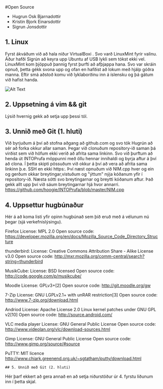 #Open Source

+ Hugrun Osk Bjarnadottir
+ Kristin Bjork Einarsdottir
+ Sigrun Jonsdottir

## 1. Linux 

Fyrst ákváðum við að hala niður VirtualBoxi . Svo varð LinuxMint fyrir valinu. Áður hafði Sigrún að keyra upp Ubuntu af USB lykli sem tókst ekki vel. 
LinuxMint kom þjöppuð þannig fyrst þurfti að afþjappa hana.  Svo var skráin opnuð, þetta gékk svona upp og ofan en hafðist að lokum með hjálp góðra manna. Eftir smá aðstoð komu við lyklaborðinu inn á íslensku og þá gátum við hafist handa.

![Alt Text](http://imgur.com/b9ZWK3B)


## 2. Uppsetning á vim && git

Lýsið hvernig gekk að setja upp þessi tól.

## 3. Unnið með Git (1. hluti)

Við byrjuðum á því að stofna aðgang að github.com og svo tók Hugrún að sér að forka okkur allar saman. Þegar við clonuðum repository-ið saman þá virðist sem við höfum ekki verið að afrita sama linkinn. Svo við þurftum að henda út INTOPrufa möppunni með öllu hennar innihaldi og byrja aftur á því að clona. Í þetta skipti
pössuðum við okkur á því að vera að afrita sama linkinn þ.e. SSH en ekki https:. Því næst opnuðum við NIM.cpp hver og ein og gerðum okkar breytingar,vistuðum og "ýttum" nýja kóðanum yfir í repository-ið. Næsta sótti svo breytingarnar og breytti kóðanum aftur. Það gekk allt upp því við sáum breytingarnar hjá hvor annarri.
https://github.com/hoogie/INTOPrufa/blob/master/NIM.cpp 


## 4. Uppsettur hugbúnaður

Hér á að koma listi yfir opinn hugbúnað sem þið eruð með á vélunum nú þegar (sjá verkefnislýsingu).


Firefox
License:  MPL 2.0
Open source code: https://developer.mozilla.org/en/docs/Mozilla_Source_Code_Directory_Structure

thunderbird:
License: Creative Commons Attribution Share - Alike License v3.0
Open source code:  http://mxr.mozilla.org/comm-central/search?string=thunderbird

MusikCube:
License: BSD licensed
Open source code: http://code.google.com/p/musikcube/

Moodle 
License:  GPLv3+[2]
Open source code: http://git.moodle.org/gw

7-Zip
License: GNU LGPLv2.1+ with unRAR restriction[3]
Open source code: http://www.7-zip.org/download.html

Andriod
License: Apache License 2.0
Linux kernel patches under GNU GPL v2[10]
Open source code: http://source.android.com/

VLC media player
License: GNU General Public License 
Open source code: http://www.videolan.org/vlc/download-sources.html

Gimp
License: GNU General Public License
Open source code: http://www.gimp.org/source/#source

PuTTY: MIT licence http://www.chiark.greenend.org.uk/~sgtatham/putty/download.html

	## 5. Unnið með Git (2. hluti)

Hér þarf ekkert að gera annað en að setja niðurstöður úr 4. fyrstu liðunum inn í þetta skjal.
